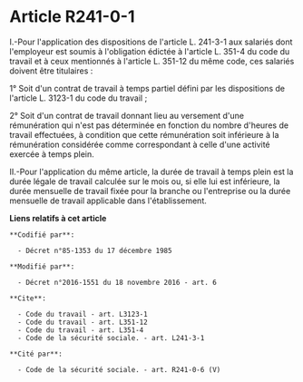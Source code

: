 # Article R241-0-1

I.-Pour l'application des dispositions de l'article L. 241-3-1 aux salariés dont l'employeur est soumis à l'obligation
édictée à l'article L. 351-4 du code du travail et à ceux mentionnés à l'article L. 351-12 du même code, ces salariés doivent
être titulaires : 

1° Soit d'un contrat de travail à temps partiel défini par les dispositions de l'article L. 3123-1 du code du travail ; 

2° Soit d'un contrat de travail donnant lieu au versement d'une rémunération qui n'est pas déterminée en fonction du nombre
d'heures de travail effectuées, à condition que cette rémunération soit inférieure à la rémunération considérée comme
correspondant à celle d'une activité exercée à temps plein. 

II.-Pour l'application du même article, la durée de travail à temps plein est la durée légale de travail calculée sur le mois
ou, si elle lui est inférieure, la durée mensuelle de travail fixée pour la branche ou l'entreprise ou la durée mensuelle de
travail applicable dans l'établissement.

**Liens relatifs à cet article**

	**Codifié par**:

	  - Décret n°85-1353 du 17 décembre 1985

	**Modifié par**:

	  - Décret n°2016-1551 du 18 novembre 2016 - art. 6

	**Cite**:

	  - Code du travail - art. L3123-1
	  - Code du travail - art. L351-12
	  - Code du travail - art. L351-4
	  - Code de la sécurité sociale. - art. L241-3-1

	**Cité par**:

	  - Code de la sécurité sociale. - art. R241-0-6 (V)
